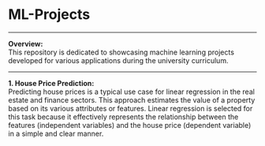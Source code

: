 # ML-Projects
---
<b>Overview:</b><br>
   This repository is dedicated to showcasing machine learning projects developed for various applications during the university curriculum.
<hr>
<b>1. House Price Prediction:</b><br>
   Predicting house prices is a typical use case for linear regression in the real estate and finance sectors. This approach estimates the value of a property based on its various attributes or features. Linear regression is selected for this task because it effectively represents the relationship between the features (independent variables) and the house price (dependent variable) in a simple and clear manner.
